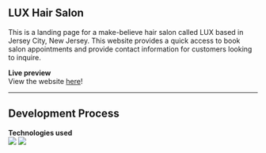 ## LUX Hair Salon
This is a landing page for a make-believe hair salon called LUX based in Jersey City, New Jersey. This website provides a quick access to book salon appointments and provide contact information for customers looking to inquire.

**Live preview**
<br>View the website [here](https://luxhairsalon.netlify.app/)!

---

## Development Process
**Technologies used**
<br><img src='https://img.shields.io/badge/-HTML5-orange?style=flat-square'/> <img src='https://img.shields.io/badge/-CSS3-blue?style=flat-square'/>
